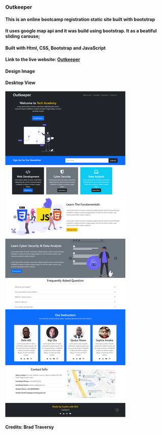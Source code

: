 ### Outkeeper

#### This is an online bootcamp registration static site built with bootstrap

#### It uses google map api and it was build using bootstrap. It as a beatiful sliding carouse;

#### Built with Html, CSS, Bootstrap and JavaScript

#### Link to the live website: [Outkeeper](https://outkeeper.netlify.app/ "Outkeeper live site")

#### Design Image
#### Desktop View
![Outkeeper SS](asset/OutkeeperSS.png "Desktop View")

#### Credits: Brad Traversy